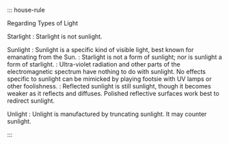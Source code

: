 <div class="ecr ecr-wrapper ecr-markeddown">

::: house-rule

Regarding Types of Light

Starlight
: Starlight is not sunlight.

Sunlight
: Sunlight is a specific kind of visible light, best known for emanating from the Sun. 
: Starlight is not a form of sunlight; nor is sunlight a form of starlight.
: Ultra-violet radiation and other parts of the electromagnetic spectrum have nothing to do with sunlight. No effects specific to sunlight can be mimicked by playing footsie with UV lamps or other foolishness.
: Reflected sunlight is still sunlight, though it becomes weaker as it reflects and diffuses. Polished reflective surfaces work best to redirect sunlight.

Unlight
: Unlight is manufactured by truncating sunlight. It may counter sunlight.

:::
</div>
